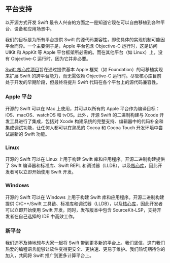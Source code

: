 ## 平台支持

以开源方式开发 Swift 最令人兴奋的方面之一是知道它现在可以自由移植到各种平台、设备和应用场景中。

我们的目标是为所有平台提供 Swift 的源代码兼容性，即使具体的实现机制可能因平台而异。一个主要例子是，Apple 平台包含 Objective-C 运行时，这是访问 UIKit 和 AppKit 等 Apple 平台框架所必需的。而在其他平台（如 Linux）上，没有 Objective-C 运行时，因为它并非必要。

[Swift 核心库项目](/documentation/core-libraries/)旨在通过提供基本 Apple 框架（如 Foundation）的可移植实现来扩展 Swift 的跨平台能力，而无需依赖 Objective-C 运行时。尽管核心库目前处于开发的早期阶段，但最终将提升 Swift 代码在各个平台上的源代码兼容性。

### Apple 平台

开源的 Swift 可以在 Mac 上使用，并可以以所有的 Apple 平台作为编译目标：iOS、macOS、watchOS 和 tvOS。此外，开源 Swift 的二进制构建与 Xcode 开发工具进行了集成，包括对 Xcode 构建系统的完整支持、编辑器中的代码补全和集成调试功能，让任何人都可以在熟悉的 Cocoa 和 Cocoa Touch 开发环境中尝试最新的 Swift 功能。

### Linux

开源的 Swift 可以在 Linux 上用于构建 Swift 库和应用程序。开源二进制构建提供了 Swift 编译器和标准库、Swift REPL 和调试器（LLDB），以及[核心库](/documentation/core-libraries/)，因此开发者可以立即开始使用 Swift 开发。

### Windows

开源的 Swift 可以在 Windows 上用于构建 Swift 库和应用程序。开源二进制构建提供 C/C++/Swift 工具链、标准库和调试器（LLDB），以及[核心库](/documentation/core-libraries/)，因此开发者可以立即开始使用 Swift 开发。同时，发布版本中包含 SourceKit-LSP，支持开发者在自己选择的 IDE 中高效工作。

### 新平台

我们迫不及待地想与大家一起将 Swift 带到更多新的平台上。我们坚信，这门我们热爱的编程语言能够让软件变得更安全、更快速、更易于维护。我们热切期待你的加入，共同将 Swift 推广到更多计算平台上。
